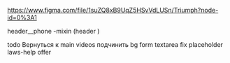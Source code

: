 https://www.figma.com/file/1suZQ8xB9UqZ5HSvVdLUSn/Triumph?node-id=0%3A1

header__phone -mixin (header )

todo
 Вернуться к main
 videos подчинить bg
 form textarea fix placeholder
 laws-help offer
